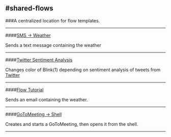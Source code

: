 #shared-flows
---
###A centralized location for flow templates.


------------------------

####[SMS -> Weather](https://app.octoblu.com/design/import/fbc3a070-e91e-11e4-bd02-3515df578f32)

Sends a text message containing the weather

---

####[Twitter Sentiment Analysis](https://app.octoblu.com/design/import/b2490ca0-e91e-11e4-bd02-3515df578f32)

Changes color of Blink(1) depending on sentiment analysis of tweets from [Twitter](https://www.twitter.com)

---

####[Flow Tutorial](https://app.octoblu.com/tutorial/create)

Sends an email containing the weather.

---

####[GoToMeeting -> Shell](https://app.octoblu.com/design/import/2c674e60-e92f-11e4-84e5-75b844d80250)

Creates and starts a GoToMeeting, then opens it from the shell.

---
